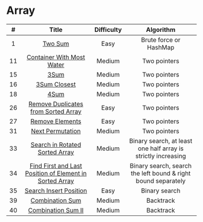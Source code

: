 # Array
| # | Title | Difficulty |Algorithm|
| :-----:| :----: | :----: |:----:| 
|1|[Two Sum](https://github.com/yuxuanm/Leetcode-Java/blob/master/Leetcode/src/array/Q1TwoSum.java)| Easy | Brute force or HashMap|
| 11 | [Container With Most Water](https://github.com/yuxuanm/Leetcode-Java/blob/master/Leetcode/src/array/Q11ContainerWithMostWater.java) | Medium | Two pointers|
| 15 |[3Sum](https://github.com/yuxuanm/Leetcode-Java/blob/master/Leetcode/src/array/Q15ThreeSum.java)| Medium |Two pointers|
| 16 | [3Sum Closest](https://github.com/yuxuanm/Leetcode-Java/blob/master/Leetcode/src/array/Q16ThreeSumClosest.java) | Medium | Two pointers|
| 18 | [4Sum](https://github.com/yuxuanm/Leetcode-Java/blob/master/Leetcode/src/array/Q18FourSum.java) | Medium |Two pointers| 
| 26 |[Remove Duplicates from Sorted Array](https://github.com/yuxuanm/Leetcode-Java/blob/master/Leetcode/src/array/Q26RemoveDuplicatesfromSortedArray.java) | Easy | Two pointers | 
| 27 | [Remove Elements](https://github.com/yuxuanm/Leetcode-Java/blob/master/Leetcode/src/array/Q27RemoveElement.java) | Easy | Two pointers | 
| 31 | [Next Permutation](https://github.com/yuxuanm/Leetcode-Java/blob/master/Leetcode/src/array/Q31NextPermutation.java) | Medium | Two pointers | 
| 33 | [Search in Rotated Sorted Array]() | Medium | Binary search, at least one half array is strictly increasing | 
| 34 | [Find First and Last Position of Element in Sorted Array]()| Medium | Binary search, search the left bound & right bound separately|
| 35 | [Search Insert Position](https://github.com/yuxuanm/Leetcode-Java/blob/master/Leetcode/src/array/Q35SearchInsertPosition.java) | Easy | Binary search |
| 39 | [Combination Sum]() | Medium | Backtrack |
| 40 | [Combination Sum II]() | Medium | Backtrack |
